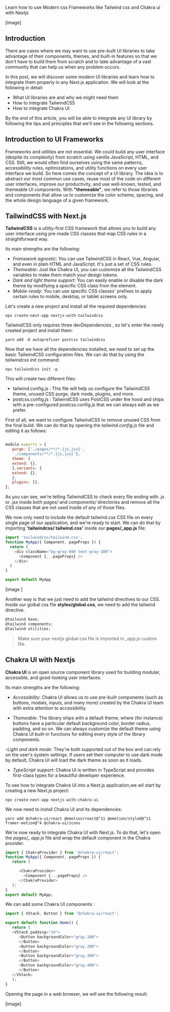 
Learn how to use Modern css Frameworks like Tailwind css and Chakra ui with Nextjs 

[image]


## Introduction

There are cases where we may want to use pre-built UI libraries to take advantage
of their components, themes, and built-in features so that we don't have to build them
from scratch and to take advantage of a vast community that can help us when any
problem occurs.

In this post, we will discover some modern UI libraries and learn how to integrate
them properly in any Next.js application. We will look at the following in detail:

   - What UI libraries are and why we might need them
   - How to integrate TailwindCSS
   - How to integrate Chakra UI

By the end of this article, you will be able to integrate any UI library by following the tips
and principles that we'll see in the following sections.

## Introduction to UI Frameworks

Frameworks and utilities are not essential. We could build any user interface
(despite its complexity) from scratch using vanilla JavaScript, HTML, and CSS. Still,
we would often find ourselves using the same patterns, accessibility rules, optimizations,
and utility functions on every user interface we build. So here comes the concept of
a UI library.
The idea is to abstract our most common use cases, reuse most of the code on different
user interfaces, improve our productivity, and use well-known, tested, and themeable
UI components.
With **"themeable"**, we refer to those libraries and components that allow us to customize
the color scheme, spacing, and the whole design language of a given framework.

## TailwindCSS with Next.js

**TailwindCSS** is a utility-first CSS framework that allows you to build any user interface
using pre-made CSS classes that map CSS rules in a straightforward way.

Its main strengths are the following:

  - *Framework agnostic*: You can use TailwindCSS in React, Vue, Angular, and even in plain HTML and JavaScript. It's just a set of CSS rules.
  - *Themeable*: Just like Chakra UI, you can customize all the TailwindCSS variables to
make them match your design tokens.
  - *Dark and light theme support*: You can easily enable or disable the dark theme by modifying a specific CSS class from the *<html>* element.
  - *Mobile-ready*: You can use specific CSS classes' prefixes to apply certain rules to
mobile, desktop, or tablet screens only.


Let's create a new project and install all the required dependencies:

`npx create-next-app nextjs-with-tailwindcss`

TailwindCSS only requires three devDependencies , so let's enter the newly created
project and install them:

`yarn add -D autoprefixer postcss tailwindcss`

Now that we have all the dependencies installed, we need to set up the basic TailwindCSS
configuration files. We can do that by using the *tailwindcss init* command:

`npx tailwindcss init -p`

This will create two different files:

 - tailwind.config.js : This file will help us configure the TailwindCSS theme,
unused CSS purge, dark mode, plugins, and more.
 - postcss.config.js : TailwindCSS uses PostCSS under the hood and ships
with a pre-configured postcss.config.js that we can always edit as we prefer.

First of all, we want to configure TailwindCSS to remove unused CSS from the final build.
We can do that by opening the *tailwind.config.js* file and editing it as follows:

```js

module.exports = {
   purge: ['./pages/**/*.{js,jsx}',
   './components/**/*.{js,jsx}'],
   theme: {
   extend: {},
   },variants: {
   extend: {},
   },
   plugins: [],
};

```
As you can see, we're telling TailwindCSS to check every file ending with .js or .jsx
inside both *pages/* and *components/* directories and remove all the CSS classes that
are not used inside of any of those files.

We now only need to include the default tailwind.css CSS file on every single page of
our application, and we're ready to start. We can do that by importing **'tailwindcss/
tailwind.css'** inside our **pages/_app.js** file:


```js
import 'tailwindcss/tailwind.css';
function MyApp({ Component, pageProps }) {
  return (
    <div className="bg-gray-800 text-gray-100">
      <Component {...pageProps} />
    </div>
  )
}

export default MyApp

```


[image ]

Another way is that we just need to add the tailwind directives to our CSS.
Inside our golbal css file **styles/global.css**, we need to add the tailwind directive.

```js
@tailwind base; 
@tailwind components; 
@tailwind utilities;

````

>Make sure your nextjs global css file is imported in *_app.js* custom file.



## Chakra UI with Nextjs

**Chakra UI** is an open source component library used for building modular, accessible,
and good-looking user interfaces.

Its main strengths are the following:

  - *Accessibility*: Chakra UI allows us to use pre-built components (such as buttons, modals, inputs, and many more) created by the Chakra UI team with extra attention to accessibility.

  - *Themeable*: The library ships with a default theme, where (for instance) buttons have a particular default background color, border radius, padding, and so on. We can always customize the default theme using Chakra UI built-in functions for editing every style of the library components.

  -*Light and dark mode*: They're both supported out of the box and can rely on the user's system settings. If users set their computer to use dark mode by default, Chakra UI will load the dark theme as soon as it loads. 

  - *TypeScript support*: Chakra UI is written in TypeScript and provides first-class types for a beautiful developer experience.

To see how to integrate Chakra UI into a Next.js application,we wil start by creating a new Next.js project:

`npx create-next-app nextjs-with-chakra-ui`

We now need to install Chakra UI and its dependencies:

`yarn add @chakra-ui/react @emotion/react@^11 @emotion/styled@^11 framer-motion@^4 @chakra-ui/icons`

We're now ready to integrate Chakra UI with Next.js. To do that, let's open the *pages/_
app.js* file and wrap the default **<Component />** component in the Chakra provider:

```js
import { ChakraProvider } from '@chakra-ui/react';
function MyApp({ Component, pageProps }) {
   return (

      <ChakraProvider>
        <Component {...pageProps} />
      </ChakraProvider>
   );
}
export default MyApp;

```
We can add some Chakra UI components :

```js
import { VStack, Button } from '@chakra-ui/react';

export default function Home() {
   return (
   <VStack padding="10">
      <Button backgroundColor="gray.100">
      </Button>
      <Button backgroundColor="gray.200">
      </Button>
      <Button backgroundColor="gray.300">
      </Button>
      <Button backgroundColor="gray.400">
      </Button>
   </VStack>
   );
}

```
Opening the page in a web browser, we will see the following result:

[image]